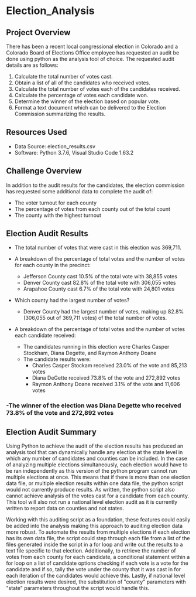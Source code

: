 # Election_Analysis

## Project Overview
There has been a recent local congressional election in Colorado and a Colorado Board of Elections Office employee has requested an audit be done using python as the analysis tool of choice. The requested audit details are as follows:

1. Calculate the total number of votes cast.
2. Obtain a list of all of the candidates who received votes.
3. Calculate the total number of votes each of the candidates received.
4. Calculate the percentage of votes each candidate won.
5. Determine the winner of the election based on popular vote.
6. Format a text document which can be delivered to the Election Commission summarizing the results.

## Resources Used
- Data Source: election_results.csv
- Software: Python 3.7.6, Visual Studio Code 1.63.2

## Challenge Overview
In addition to the audit results for the candidates, the election commission has requested some additional data to complete the audit of:
- The voter turnout for each county
- The percentage of votes from each county out of the total count
- The county with the highest turnout

## Election Audit Results

- The total number of votes that were cast in this election was 369,711.
  
- A breakdown of the percentage of total votes and the number of votes for each county in the precinct:
  - Jefferson County cast 10.5% of the total vote with 38,855 votes
  - Denver County cast 82.8% of the total vote with 306,055 votes
  - Arapahoe County cast 6.7% of the total vote with 24,801 votes

- Which county had the largest number of votes?
  - Denver County had the largest number of votes, making up 82.8% (306,055 out of 369,711 votes) of the total number of votes.
  
- A breakdown of the percentage of total votes and the number of votes each candidate received:
  - The candidates running in this election were Charles Casper Stockham, Diana Degette, and Raymon Anthony Doane
  - The candidate results were:
    - Charles Casper Stockam received 23.0% of the vote and 85,213 votes
    - Diana DeGette received 73.8% of the vote and 272,892 votes
    - Raymon Anthony Doane received 3.1% of the vote and 11,606 votes 

### -The winner of the election was Diana Degette who received 73.8% of the vote and 272,892 votes

## Election Audit Summary

Using Python to achieve the audit of the election results has produced an analysis tool that can dynamically handle any election at the state level in which any number of candidates and counties can be included. In the case of analyzing multiple elections simultaneously, each election would have to be ran independently as this version of the python program cannot run multiple elections at once. This means that if there is more than one election data file, or multiple election results within one data file, the python script would not currently produce results. As written, the python script also cannot achieve analysis of the votes cast for a candidate from each county. This tool will also not run a national level election audit as it is currently written to report data on counties and not states.

Working with this auditing script as a foundation, these features could easily be added into the analysis making this approach to auditing election data more robust. To automate the results from multiple elections if each election has its own data file, the script could step through each file from a list of the files generated inside the script in a for loop and write out the results to a text file specific to that election. Additionally, to retrieve the number of votes from each county for each candidate, a conditional statement within a for loop on a list of candidate options checking if each vote is a vote for the candidate and if so, tally the vote under the county that it was cast in for each iteration of the candidates would achieve this. Lastly, if national level election results were desired, the substitution of "county" parameters with "state" parameters throughout the script would handle this.
